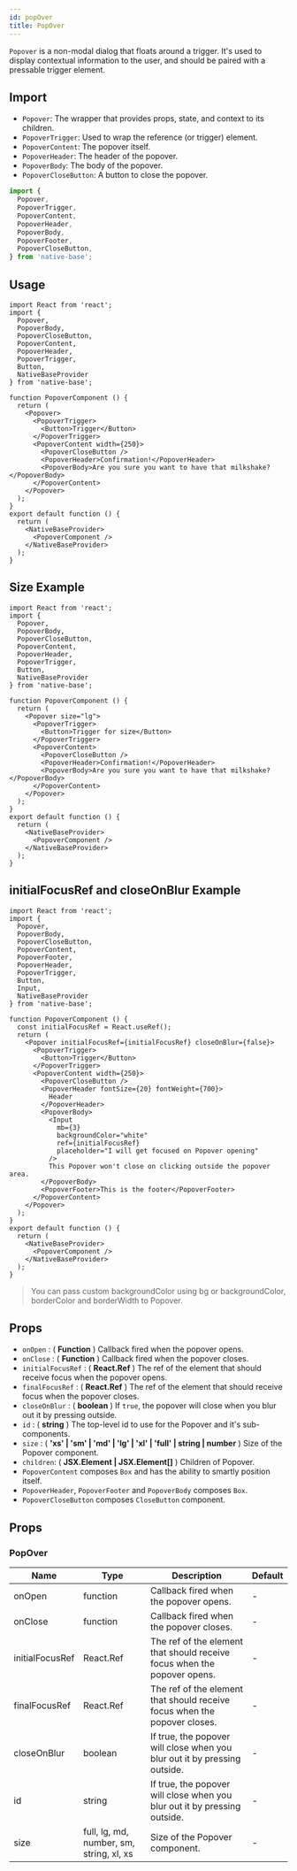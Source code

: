 ```yaml
---
id: popOver
title: PopOver
---
```


`Popover` is a non-modal dialog that floats around a trigger. It's used to display contextual information to the user, and should be paired with a pressable trigger element.

## Import

- `Popover`: The wrapper that provides props, state, and context to its children.
- `PopoverTrigger`: Used to wrap the reference (or trigger) element.
- `PopoverContent`: The popover itself.
- `PopoverHeader`: The header of the popover.
- `PopoverBody`: The body of the popover.
- `PopoverCloseButton`: A button to close the popover.

```jsx
import {
  Popover,
  PopoverTrigger,
  PopoverContent,
  PopoverHeader,
  PopoverBody,
  PopoverFooter,
  PopoverCloseButton,
} from 'native-base';
```

## Usage

```SnackPlayer name=PopOver%20Usage
import React from 'react';
import {
  Popover,
  PopoverBody,
  PopoverCloseButton,
  PopoverContent,
  PopoverHeader,
  PopoverTrigger,
  Button,
  NativeBaseProvider
} from 'native-base';

function PopoverComponent () {
  return (
    <Popover>
      <PopoverTrigger>
        <Button>Trigger</Button>
      </PopoverTrigger>
      <PopoverContent width={250}>
        <PopoverCloseButton />
        <PopoverHeader>Confirmation!</PopoverHeader>
        <PopoverBody>Are you sure you want to have that milkshake?</PopoverBody>
      </PopoverContent>
    </Popover>
  );
}
export default function () {
  return (
    <NativeBaseProvider>
      <PopoverComponent />
    </NativeBaseProvider>
  );
}
```

## Size Example

```SnackPlayer name=PopOver%20Size
import React from 'react';
import {
  Popover,
  PopoverBody,
  PopoverCloseButton,
  PopoverContent,
  PopoverHeader,
  PopoverTrigger,
  Button,
  NativeBaseProvider
} from 'native-base';

function PopoverComponent () {
  return (
    <Popover size="lg">
      <PopoverTrigger>
        <Button>Trigger for size</Button>
      </PopoverTrigger>
      <PopoverContent>
        <PopoverCloseButton />
        <PopoverHeader>Confirmation!</PopoverHeader>
        <PopoverBody>Are you sure you want to have that milkshake?</PopoverBody>
      </PopoverContent>
    </Popover>
  );
}
export default function () {
  return (
    <NativeBaseProvider>
      <PopoverComponent />
    </NativeBaseProvider>
  );
}
```

## initialFocusRef and closeOnBlur Example

```SnackPlayer name=PopOver%20initialFocusRef and closeOnBlur
import React from 'react';
import {
  Popover,
  PopoverBody,
  PopoverCloseButton,
  PopoverContent,
  PopoverFooter,
  PopoverHeader,
  PopoverTrigger,
  Button,
  Input,
  NativeBaseProvider
} from 'native-base';

function PopoverComponent () {
  const initialFocusRef = React.useRef();
  return (
    <Popover initialFocusRef={initialFocusRef} closeOnBlur={false}>
      <PopoverTrigger>
        <Button>Trigger</Button>
      </PopoverTrigger>
      <PopoverContent width={250}>
        <PopoverCloseButton />
        <PopoverHeader fontSize={20} fontWeight={700}>
          Header
        </PopoverHeader>
        <PopoverBody>
          <Input
            mb={3}
            backgroundColor="white"
            ref={initialFocusRef}
            placeholder="I will get focused on Popover opening"
          />
          This Popover won't close on clicking outside the popover area.
        </PopoverBody>
        <PopoverFooter>This is the footer</PopoverFooter>
      </PopoverContent>
    </Popover>
  );
}
export default function () {
  return (
    <NativeBaseProvider>
      <PopoverComponent />
    </NativeBaseProvider>
  );
}
```

> You can pass custom backgroundColor using bg or backgroundColor, borderColor and borderWidth to Popover.

## Props

- `onOpen` : ( **Function** ) Callback fired when the popover opens.
- `onClose` : ( **Function** ) Callback fired when the popover closes.
- `initialFocusRef` : ( **React.Ref** ) The ref of the element that should receive focus when the popover opens.
- `finalFocusRef` : ( **React.Ref** ) The ref of the element that should receive focus when the popover closes.
- `closeOnBlur` : ( **boolean** ) If `true`, the popover will close when you blur out it by pressing outside.
- `id` : ( **string** ) The top-level id to use for the Popover and it's sub-components.
- `size` : ( **'xs' | 'sm' | 'md' | 'lg' | 'xl' | 'full' | string | number** ) Size of the Popover component.
- `children`: ( **JSX.Element | JSX.Element[]** ) Children of Popover.
- `PopoverContent` composes `Box` and has the ability to smartly position itself.
- `PopoverHeader`, `PopoverFooter` and `PopoverBody` composes `Box`.
- `PopoverCloseButton` composes `CloseButton` component.

## Props

### PopOver

| Name            | Type                                     | Description                                                               | Default |
| --------------- | ---------------------------------------- | ------------------------------------------------------------------------- | ------- |
| onOpen          | function                                 | Callback fired when the popover opens.                                    | -       |
| onClose         | function                                 | Callback fired when the popover closes.                                   | -       |
| initialFocusRef | React.Ref                                | The ref of the element that should receive focus when the popover opens.  | -       |
| finalFocusRef   | React.Ref                                | The ref of the element that should receive focus when the popover closes. | -       |
| closeOnBlur     | boolean                                  | If true, the popover will close when you blur out it by pressing outside. | -       |
| id              | string                                   | If true, the popover will close when you blur out it by pressing outside. | -       |
| size            | full, lg, md, number, sm, string, xl, xs | Size of the Popover component.                                            | -       |
